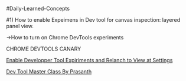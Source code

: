 #Daily-Learned-Concepts

#1) How to enable Expeimens in Dev tool for canvas inspection: layered panel view.

  ->How to turn on Chrome DevTools experiments

CHROME DEVTOOLS CANARY

<a href="chrome://flags">Enable Developper Tool Expiriments and Relanch to View at Settings</a>

<a href="https://www.youtube.com/watch?v=KykP5Z5E4kA">Dev Tool Master Class By Prasanth</a>

